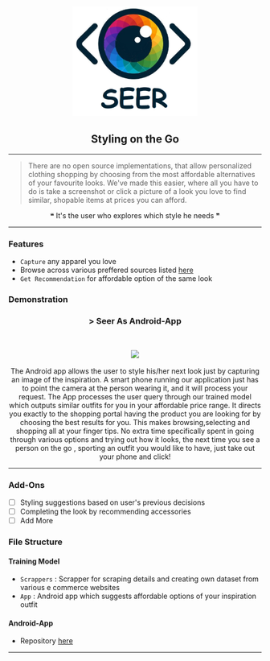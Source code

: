 <p align="center">
  <a href="" rel="noopener">
 <img width=250px src="./seer.png" alt="Seer_logo"></a>
 
</p>
 <h2 align="center">Styling on the Go</h2>

------------------------------------------

>There are no open source implementations, that allow personalized clothing shopping by choosing from the most affordable alternatives of your favourite looks. We've made this easier, where all you have to do is take a screenshot or click a picture of a look you love to find similar, shopable items at prices you can afford.

<div align="center">
&#10077; It's the user who explores which style he needs &#10078;
</div>


------------------------------------------
### Features

- `Capture` any apparel you love
- Browse across various preffered sources listed [here](https://github.com/kamakshi-01/Demo_Seer/tree/master/example%20csv%20files)
- `Get Recommendation` for affordable option of the same look


### Demonstration

<div align="center">

<h3 align="center"> > Seer As Android-App  </h3>
<br>
<p align="center">
<img src ="./seer_working.gif" width = 500px>
  
  The Android app allows the user to style his/her next look just by capturing an image of the inspiration. A smart phone running our application just has to point the camera at the person wearing it, and it will process your request. The App processes the user query through our trained model which outputs similar outfits for you in your affordable price range. It directs you exactly to the shopping portal having the product you are looking for by choosing the best results for you. 
 This makes browsing,selecting and shopping all at your finger tips. No extra time specifically spent in going through various options and trying out how it looks, the next time you see a person on the go , sporting an outfit you would like to have, just take out your phone and click!  
</p>

</div>

------------------------------------------


### Add-Ons

- [ ] Styling suggestions based on user's previous decisions 
- [ ] Completing the look by recommending accessories
- [ ] Add More

### File Structure


#### Training Model

- `Scrappers` : Scrapper for scraping details and creating own dataset from various e commerce websites
- `App` : Android app which suggests affordable options of your inspiration outfit 

#### Android-App

- Repository [here](https://github.com/saloniagrawal12/Seer-Android.git)


------------------------------------------
